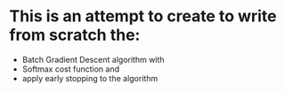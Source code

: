 # This is an attempt to create to write from scratch the: 
* Batch Gradient Descent algorithm with 
* Softmax cost function and 
* apply early stopping to the algorithm
